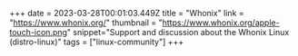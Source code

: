 +++
date = 2023-03-28T00:01:03.449Z
title = "Whonix"
link = "https://www.whonix.org/"
thumbnail = "https://www.whonix.org/apple-touch-icon.png"
snippet="Support and discussion about the Whonix Linux (distro-linux)"
tags = ["linux-community"]
+++
